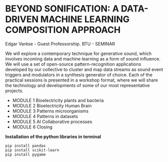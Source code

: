 # BEYOND SONIFICATION: A DATA-DRIVEN MACHINE LEARNING COMPOSITION APPROACH 
Edgar Varése - Guest Professorship. 
BTU - SEMINAR

We will explore a contemporary technique for generative sound, which involves incoming data and machine learning as a form of sound influence. We will use a set of open-source pattern-recognition applications developed by our collective to cluster and map data streams as sound event triggers and modulators in a synthesis generator of choice.
Each of the practical sessions is presented in a workshop format, where we will share the technology and developments of some of our most representative projects.

- MODULE 1  Bioelectricity plants and bacteria 
- MODULE 2  Bioelectricity Human Brain
- MODULE 3 Patterns microorganisms
- MODULE 4 Patterns in datasets
- MODULE 5 AI Collaborative processes 
- MODULE 6 Closing 


**Installation of the python libraries in terminal**
```
pip install pandas
pip install scikit-learn
pip install pygame 
```
